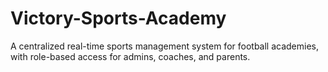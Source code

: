 # Victory-Sports-Academy
A centralized real-time sports management system for football academies, with role-based access for admins, coaches, and parents.
